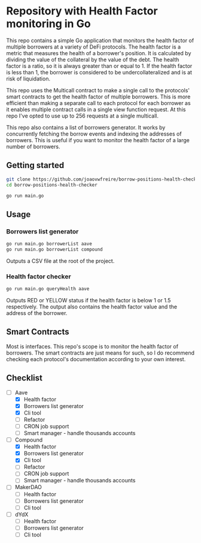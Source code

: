 # Repository with Health Factor monitoring in Go

This repo contains a simple Go application that monitors the health factor of multiple borrowers at a variety of DeFi protocols. The health factor is a metric that measures the health of a borrower's position. It is calculated by dividing the value of the collateral by the value of the debt. The health factor is a ratio, so it is always greater than or equal to 1. If the health factor is less than 1, the borrower is considered to be undercollateralized and is at risk of liquidation.

This repo uses the Multicall contract to make a single call to the protocols' smart contracts to get the health factor of multiple borrowers. This is more efficient than making a separate call to each protocol for each borrower as it enables multiple contract calls in a single view function request. At this repo I've opted to use up to 256 requests at a single multicall.

This repo also contains a list of borrowers generator. It works by concurrently fetching the borrow events and indexing the addresses of borrowers.
This is useful if you want to monitor the health factor of a large number of borrowers.

## Getting started
```bash
git clone https://github.com/joaovwfreire/borrow-positions-health-checker.git borrow-positions-health-checker
cd borrow-positions-health-checker

go run main.go
```

## Usage
### Borrowers list generator

```bash
go run main.go borrowerList aave
go run main.go borrowerList compound
```
Outputs a CSV file at the root of the project.

### Health factor checker
```bash
go run main.go queryHealth aave
```
Outputs RED or YELLOW status if the health factor is below 1 or 1.5 respectively.
The output also contains the health factor value and the address of the borrower.

## Smart Contracts
Most is interfaces. This repo's scope is to monitor the health factor of borrowers. The smart contracts are just means for such, so I do recommend checking each protocol's documentation according to your own interest.

## Checklist
- [ ] Aave
    - [x] Health factor
    - [x] Borrowers list generator
    - [x] Cli tool
    - [ ] Refactor
    - [ ] CRON job support
    - [ ] Smart manager - handle thousands accounts
- [ ] Compound
    - [x] Health factor
    - [x] Borrowers list generator
    - [x] Cli tool
    - [ ] Refactor
    - [ ] CRON job support
    - [ ] Smart manager - handle thousands accounts
- [ ] MakerDAO
    - [ ] Health factor
    - [ ] Borrowers list generator
    - [ ] Cli tool
- [ ] dYdX
    - [ ] Health factor
    - [ ] Borrowers list generator
    - [ ] Cli tool
